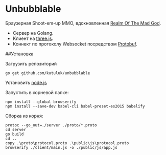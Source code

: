 # Unbubblable
Браузерная Shoot-em-up MMO, вдохновленная [Realm Of The Mad God](http://www.realmofthemadgod.com/).

* Сервер на Golang.
* Клиент на [three.js](https://threejs.org/).
* Коннект по протоколу Websocket посредством [Protobuf](https://developers.google.com/protocol-buffers/).

##Установка

Загрузить репозиторий
```
go get github.com/kutuluk/unbubblable
```

Установить [node.js](https://nodejs.org)

Запустить в корневой папке:

```
npm install --global browserify
npm install --save-dev babel-cli babel-preset-es2015 babelify
```

Сборка из корня:

```
protoc --go_out=./server ./proto/*.proto
cd server
go build
cd ..
copy .\proto\protocol.proto .\public\js\protocol.proto
browserify ./client/main.js -o ./public/js/app.js
```
